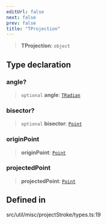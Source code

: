 ```yaml
---
editUrl: false
next: false
prev: false
title: "TProjection"
---
```


> **TProjection**: `object`

## Type declaration

### angle?

> `optional` **angle**: [`TRadian`](/api/type-aliases/tradian/)

### bisector?

> `optional` **bisector**: [`Point`](/api/classes/point/)

### originPoint

> **originPoint**: [`Point`](/api/classes/point/)

### projectedPoint

> **projectedPoint**: [`Point`](/api/classes/point/)

## Defined in

src/util/misc/projectStroke/types.ts:19
